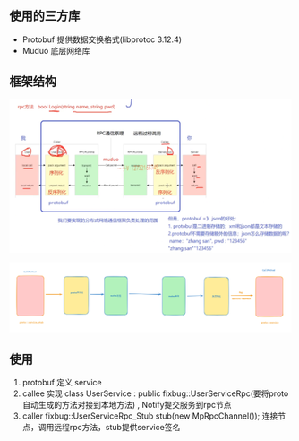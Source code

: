 ## 使用的三方库

- Protobuf 提供数据交换格式(libprotoc 3.12.4)
- Muduo 底层网络库


## 框架结构

![alt text](assets/README/image.png)

![alt text](assets/README/image-1.png)


## 使用

1. protobuf 定义 service
2. callee 实现 class UserService : public fixbug::UserServiceRpc(要将proto自动生成的方法对接到本地方法) , Notify提交服务到rpc节点
3. caller fixbug::UserServiceRpc_Stub stub(new MpRpcChannel()); 连接节点，调用远程rpc方法，stub提供service签名





